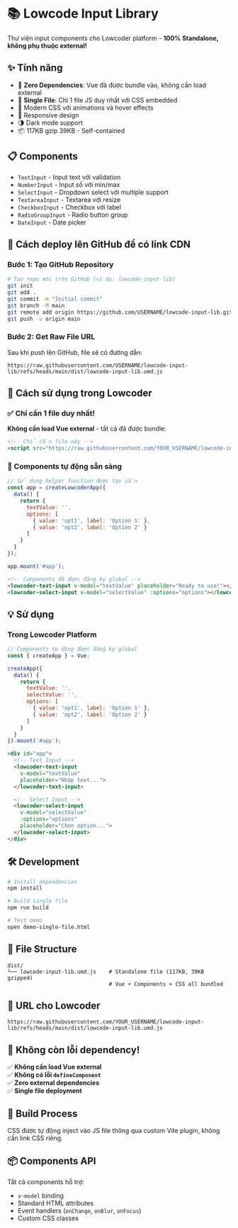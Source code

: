 # 📚 Lowcode Input Library

Thư viện input components cho Lowcoder platform - **100% Standalone, không phụ thuộc external!**

## ✨ Tính năng

- 🎯 **Zero Dependencies**: Vue đã được bundle vào, không cần load external
- 🚀 **Single File**: Chỉ 1 file JS duy nhất với CSS embedded
- 🎨 Modern CSS với animations và hover effects  
- 📱 Responsive design
- 🌗 Dark mode support
- 📦 117KB gzip 39KB - Self-contained

## 📋 Components

- `TextInput` - Input text với validation
- `NumberInput` - Input số với min/max
- `SelectInput` - Dropdown select với multiple support
- `TextareaInput` - Textarea với resize
- `CheckboxInput` - Checkbox với label
- `RadioGroupInput` - Radio button group
- `DateInput` - Date picker

## 🚀 Cách deploy lên GitHub để có link CDN

### Bước 1: Tạo GitHub Repository
```bash
# Tạo repo mới trên GitHub (ví dụ: lowcode-input-lib)
git init
git add .
git commit -m "Initial commit"
git branch -M main
git remote add origin https://github.com/USERNAME/lowcode-input-lib.git
git push -u origin main
```

### Bước 2: Get Raw File URL
Sau khi push lên GitHub, file sẽ có đường dẫn:
```
https://raw.githubusercontent.com/USERNAME/lowcode-input-lib/refs/heads/main/dist/lowcode-input-lib.umd.js
```

## 🚀 Cách sử dụng trong Lowcoder

### ✅ Chỉ cần 1 file duy nhất!

**Không cần load Vue external** - tất cả đã được bundle:

```html
<!-- Chỉ cần file này -->
<script src="https://raw.githubusercontent.com/YOUR_USERNAME/lowcode-input-lib/refs/heads/main/dist/lowcode-input-lib.umd.js"></script>
```

### 🎯 Components tự động sẵn sàng

```javascript
// Sử dụng helper function được tạo sẵn
const app = createLowcoderApp({
  data() {
    return {
      textValue: '',
      options: [
        { value: 'opt1', label: 'Option 1' },
        { value: 'opt2', label: 'Option 2' }
      ]
    }
  }
});

app.mount('#app');
```

```html
<!-- Components đã được đăng ký global -->
<lowcoder-text-input v-model="textValue" placeholder="Ready to use!"></lowcoder-text-input>
<lowcoder-select-input v-model="selectValue" :options="options"></lowcoder-select-input>
```

## 💡 Sử dụng

### Trong Lowcoder Platform
```javascript
// Components tự động được đăng ký global
const { createApp } = Vue;

createApp({
  data() {
    return {
      textValue: '',
      selectValue: '',
      options: [
        { value: 'opt1', label: 'Option 1' },
        { value: 'opt2', label: 'Option 2' }
      ]
    }
  }
}).mount('#app');
```

```html
<div id="app">
  <!-- Text Input -->
  <lowcoder-text-input 
    v-model="textValue" 
    placeholder="Nhập text...">
  </lowcoder-text-input>

  <!-- Select Input -->
  <lowcoder-select-input 
    v-model="selectValue" 
    :options="options"
    placeholder="Chọn option...">
  </lowcoder-select-input>
</div>
```

## 🛠️ Development

```bash
# Install dependencies
npm install

# Build single file
npm run build

# Test demo
open demo-single-file.html
```

## 📁 File Structure

```
dist/
└── lowcode-input-lib.umd.js    # Standalone file (117KB, 39KB gzipped)
                                # Vue + Components + CSS all bundled
```

## 🎯 URL cho Lowcoder
`https://raw.githubusercontent.com/YOUR_USERNAME/lowcode-input-lib/refs/heads/main/dist/lowcode-input-lib.umd.js`

## 🔧 Không còn lỗi dependency!

✅ **Không cần load Vue external**  
✅ **Không có lỗi `defineComponent`**  
✅ **Zero external dependencies**  
✅ **Single file deployment**

## 🔧 Build Process

CSS được tự động inject vào JS file thông qua custom Vite plugin, không cần link CSS riêng.

## 📦 Components API

Tất cả components hỗ trợ:
- `v-model` binding
- Standard HTML attributes
- Event handlers (`onChange`, `onBlur`, `onFocus`)
- Custom CSS classes
